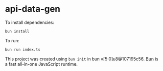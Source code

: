 # api-data-gen

To install dependencies:

```bash
bun install
```

To run:

```bash
bun run index.ts
```

This project was created using `bun init` in bun v[5:0]u8@107195c56. [Bun](https://bun.sh) is a fast all-in-one JavaScript runtime.
